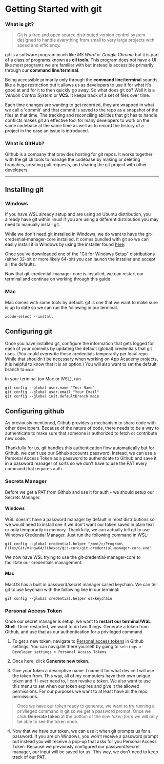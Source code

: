 # Getting Started with git
### What is git?

> Git is a free and open source distributed version control system designed to
> handle everything from small to very large projects with speed and efficiency.

git is a software program much like *MS Word* or *Google Chrome* but it is part
of a class of programs known as **cli tools**. This program does not have a UI
like most programs we are familiar with but instead is accessible primarily
through our **command line**/**terminal**.

Being accessible primarily only through the **command line**/**terminal** sounds
like a huge restriction but it allows us as developers to use it for what it's
good at and for it to then quickly go away. So what does git do? Well it is a
*Version Control System* or **VCS**. It keeps track of a set of files over time.


Each time changes are wanting to get recorded, they are wrapped in what we call
a 'commit' and that commit is saved to the repo as a snapshot of the files at
that time. The tracking and reconciling abilities that git has to handle
conflicts makes git an effective tool for many developers to work on the same
codebase at the same time as well as to record the history of a project in the
case an issue is introduced. 

### What is GitHub? 
Github is a company that provides hosting for git repos. It works together with
the git cli tools to manage the codebase by making or deleting branches,
creating pull requests, and sharing the git project with other developers. 

---

## Installing git
### Windows
If you have WSL already setup and are using an Ubuntu distribution, you already
have git within linux! If you are using a different distribution you may need to
manually install git. 

While we don't need git installed in Windows, we do want to have the
git-credential-manager-core installed. It comes bundled with git so we can
easily install it in Windows by using the installer found
[here][git-win]. 

Once you've downloaded one of the "Git for Windows Setup" distributions (either
32-bit or more likely 64-bit) you can launch the installer and accept all the
defaults. 

Now that git-credential-manager-core is installed, we can restart our terminal
and continue on working through this guide.

### Mac
Mac comes with some tools by default. git is one that we want to make sure is up
to date so we can run the following in our terminal. 

```shell
xcode-select --install
```

## Configuring git
Once you have installed git, configure the information that gets logged for each
of your commits by updating the default (global) credentials that git uses. (You
could overwrite these credentials temporarily per local repo. While that
shouldn't be necessary when working on App Academy projects, it is helpful to
know that it is an option.) You will also want to set the default branch to
`main`.

In your terminal (on Mac or WSL), run

```shell
git config --global user.name "Your Name" 
git config --global user.email "Your Email"
git config --global init.defaultBranch main
```

## Configuring github
As previously mentioned, Github provides a mechanism to share code with other
developers. Because of the nature of code, there needs to be a way to
authenticate to make sure that someone is authorized to fetch or contribute new
code. 

Thankfully for us, git handles this authentication flow automatically but for
Github, we can't use our Github accounts password. Instead, we can use a
Personal Access Token as a password to authenticate to Github and save it in a
password manager of sorts so we don't have to use the PAT every command that
requires auth. 

### Secrets Manager
Before we get a PAT from Github and use it for auth - we should setup our
Secrets Manager. 

#### Windows
WSL doesn't have a password manager by default in most distributions so we would
need to install one if we don't want our token saved in plain text or only
temporarily in memory. Thankfully, we can actually tell git to use Windows
Credential Manager. Just run the following command in WSL:

```shell 
git config --global credential.helper "/mnt/c/Program\ Files/Git/mingw64/libexec/git-core/git-credential-manager-core.exe"
```

We now have WSL trying to use the git-credential-manager-core to facilitate our
credentials management. 

#### Mac
MacOS has a built in password/secret manager called keychain. We can tell git to
use keychain with the following line in our terminal:

```shell
git config --global credential.helper osxkeychain
```

### Personal Access Token
Once our secret manager is setup, we want to **restart our terminal/WSL Shell**.
Once restarted, we want to do two things. Generate a token from Github, and use
that as our authentication for a privileged command. 

1. To get a new token, navigate to [Personal access tokens][PAT] in Github
   settings. You can navigate there yourself by going to `settings > Developer
   settings > Personal Access Tokens`.

2. Once here, click **Generate new token**. 

3. Give your token a descriptive name. I name it for what device I will use the
   token from. This way, all of my computers have their own unique token and if
   I ever need to, I can revoke a token. We also want to use this menu to set
   when our token expires and give it the allowed permissions. For our purposes
   we want to at least have all the repo permissions. 

> Once we have our token ready to generate, we want to try running a privileged
> command in git so we get a password prompt. Once we click **Generate token**
> at the bottom of the *new token form* we will only be able to see the token
> once. 

4. Now that we have our token, we can use it when git prompts us for a password.
   If you are on Windows, you won't receive a password prompt but instead you
   will receive a pop-up that asks for you Personal Access Token. Because we
   previously configured our password/secret manager, our input will be saved
   for us. This way, we don't need to keep track of our PAT. 

[git-win]: https://git-scm.com/download/win
[PAT]: https://github.com/settings/tokens